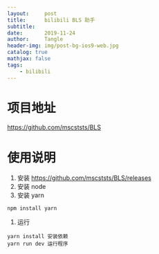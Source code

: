 ```yaml
---
layout:     post
title:      bilibili BLS 助手
subtitle:   
date:       2019-11-24
author:     Tangle
header-img: img/post-bg-ios9-web.jpg
catalog: true
mathjax: false
tags:
    - bilibili
---
```


# 项目地址

https://github.com/mscststs/BLS

# 使用说明

1. 安装 https://github.com/mscststs/BLS/releases
1. 安装 node
1. 安装 yarn

```
npm install yarn
```
1. 运行

```
yarn install 安装依赖
yarn run dev 运行程序
```

